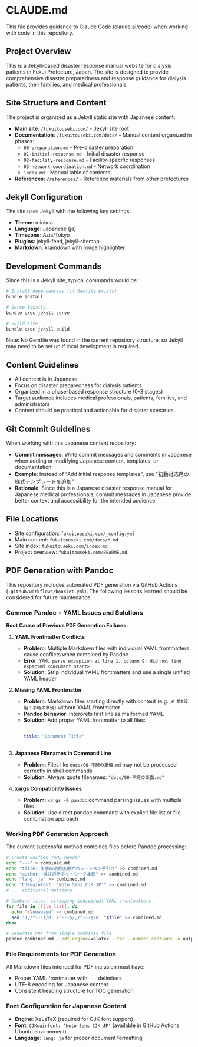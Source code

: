 # CLAUDE.md

This file provides guidance to Claude Code (claude.ai/code) when working with code in this repository.

## Project Overview

This is a Jekyll-based disaster response manual website for dialysis patients in Fukui Prefecture, Japan. The site is designed to provide comprehensive disaster preparedness and response guidance for dialysis patients, their families, and medical professionals.

## Site Structure and Content

The project is organized as a Jekyll static site with Japanese content:

- **Main site**: `/fukuitouseki.com/` - Jekyll site root
- **Documentation**: `/fukuitouseki.com/docs/` - Manual content organized in phases:
  - `00-preparation.md` - Pre-disaster preparation
  - `01-initial-response.md` - Initial disaster response  
  - `02-facility-response.md` - Facility-specific responses
  - `03-network-coordination.md` - Network coordination
  - `index.md` - Manual table of contents
- **References**: `/references/` - Reference materials from other prefectures

## Jekyll Configuration

The site uses Jekyll with the following key settings:
- **Theme**: minima
- **Language**: Japanese (ja)
- **Timezone**: Asia/Tokyo
- **Plugins**: jekyll-feed, jekyll-sitemap
- **Markdown**: kramdown with rouge highlighter

## Development Commands

Since this is a Jekyll site, typical commands would be:
```bash
# Install dependencies (if Gemfile exists)
bundle install

# Serve locally
bundle exec jekyll serve

# Build site
bundle exec jekyll build
```

Note: No Gemfile was found in the current repository structure, so Jekyll may need to be set up if local development is required.

## Content Guidelines

- All content is in Japanese
- Focus on disaster preparedness for dialysis patients
- Organized in a phase-based response structure (0-3 stages)
- Target audience includes medical professionals, patients, families, and administrators
- Content should be practical and actionable for disaster scenarios

## Git Commit Guidelines

When working with this Japanese content repository:

- **Commit messages**: Write commit messages and comments in Japanese when adding or modifying Japanese content, templates, or documentation
- **Example**: Instead of "Add initial response templates", use "初動対応用の様式テンプレートを追加"
- **Rationale**: Since this is a Japanese disaster response manual for Japanese medical professionals, commit messages in Japanese provide better context and accessibility for the intended audience

## File Locations

- Site configuration: `fukuitouseki.com/_config.yml`
- Main content: `fukuitouseki.com/docs/*.md`
- Site index: `fukuitouseki.com/index.md`
- Project overview: `fukuitouseki.com/README.md`

## PDF Generation with Pandoc

This repository includes automated PDF generation via GitHub Actions (`.github/workflows/booklet.yml`). The following lessons learned should be considered for future maintenance:

### Common Pandoc + YAML Issues and Solutions

**Root Cause of Previous PDF Generation Failures:**

1. **YAML Frontmatter Conflicts**
   - **Problem**: Multiple Markdown files with individual YAML frontmatters cause conflicts when combined by Pandoc
   - **Error**: `YAML parse exception at line 1, column 9: did not find expected <document start>`
   - **Solution**: Strip individual YAML frontmatters and use a single unified YAML header

2. **Missing YAML Frontmatter**
   - **Problem**: Markdown files starting directly with content (e.g., `# 第0段階：平時の準備`) without YAML frontmatter
   - **Pandoc behavior**: Interprets first line as malformed YAML
   - **Solution**: Add proper YAML frontmatter to all files:
     ```yaml
     ---
     title: "Document Title"
     ---
     ```

3. **Japanese Filenames in Command Line**
   - **Problem**: Files like `docs/00-平時の準備.md` may not be processed correctly in shell commands
   - **Solution**: Always quote filenames: `"docs/00-平時の準備.md"`

4. **xargs Compatibility Issues**
   - **Problem**: `xargs -0 pandoc` command parsing issues with multiple files
   - **Solution**: Use direct pandoc command with explicit file list or file combination approach

### Working PDF Generation Approach

The current successful method combines files before Pandoc processing:

```bash
# Create unified YAML header
echo "---" > combined.md
echo "title: 災害時透析医療オペレーション手引き" >> combined.md
echo "author: 福井透析ネットワーク本部" >> combined.md
echo "lang: ja" >> combined.md
echo "CJKmainfont: 'Noto Sans CJK JP'" >> combined.md
# ... additional metadata

# Combine files, stripping individual YAML frontmatters
for file in [file_list]; do
  echo "\\newpage" >> combined.md
  sed '1,/^---$/d; /^---$/,/^---$/d' "$file" >> combined.md
done

# Generate PDF from single combined file
pandoc combined.md --pdf-engine=xelatex --toc --number-sections -o output.pdf
```

### File Requirements for PDF Generation

All Markdown files intended for PDF inclusion must have:
- Proper YAML frontmatter with `---` delimiters
- UTF-8 encoding for Japanese content
- Consistent heading structure for TOC generation

### Font Configuration for Japanese Content

- **Engine**: XeLaTeX (required for CJK font support)
- **Font**: `CJKmainfont: 'Noto Sans CJK JP'` (available in GitHub Actions Ubuntu environment)
- **Language**: `lang: ja` for proper document formatting